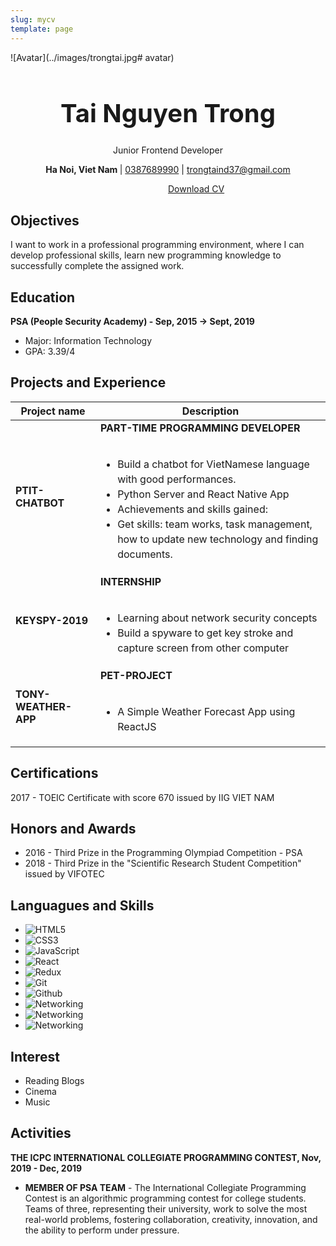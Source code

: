 ```yaml
---
slug: mycv
template: page
---
```

![Avatar](../images/trongtai.jpg# avatar)
<h1 style="
  text-align: center;
  font-size: 40px;
">
Tai Nguyen Trong
</h1>
<p align="center">Junior Frontend Developer</p>

<p align="center"><strong>Ha Noi, Viet Nam </strong> | <a href="callto::trongtaind37@gmail.com"> 0387689990</a> | <a href="mailto::trongtaind37@gmail.com"> trongtaind37@gmail.com</a></p>
<a class="button" style="margin-left: 50%; transform: translate(-50%,0);"
  href="https://drive.google.com/file/d/1H_dvZTy5C_MBgFo5tf_G2eL7jUwjRuqm/view?usp=sharing" target="_blank" rel="noopener noreferrer">
  Download CV
</a>


## Objectives
I want to work in a professional programming environment, where I can develop professional skills, learn new programming knowledge to successfully complete the assigned work.

## Education
**PSA (People Security Academy) - Sep, 2015 → Sept, 2019**
* Major: Information Technology
* GPA: 3.39/4

## Projects and Experience
|Project name| Description|
|------------|------------|
|**PTIT-CHATBOT** |**PART-TIME PROGRAMMING DEVELOPER** <br/> <ul style="line-height: 1.5; padding-top: 20px"> <li>Build a chatbot for VietNamese language with good performances. </li> <li>Python Server and React Native App </li> <li> Achievements and skills gained: </li> <li>Get skills: team works, task management, how to update new technology and finding documents. </li> </ul>|
|**KEYSPY-2019**|**INTERNSHIP** <ul style="line-height: 1.5; padding-top: 20px"> <li>Learning about network security concepts </li> <li> Build a spyware to get key stroke and capture screen from other computer </li>|
|**TONY-WEATHER-APP**|**PET-PROJECT** <ul style="line-height: 1.5; padding-top: 20px" > <li> A Simple Weather Forecast App using ReactJS </li> </ul>| 



## Certifications
2017 - TOEIC Certificate with score 670 issued by IIG VIET NAM

## Honors and Awards
* 2016 - Third Prize in the Programming Olympiad Competition - PSA
* 2018 - Third Prize in the "Scientific Research Student Competition" issued by VIFOTEC


## Languagues and Skills 
* ![HTML5](https://img.shields.io/static/v1?label=_&message=html5&color=orange&logo=html5&style=for-the-badge)
* ![CSS3](https://img.shields.io/static/v1?label=_&message=CSS3&color=1572B6&logo=css3&style=for-the-badge)
* ![JavaScript](https://img.shields.io/static/v1?label=_&message=Javascript&color=F7DF1E&logo=javascript&style=for-the-badge)
* ![React](https://img.shields.io/static/v1?label=_&message=React&color=61DAFB&logo=react&style=for-the-badge)
* ![Redux](https://img.shields.io/static/v1?label=_&message=Redux&color=764ABC&logo=redux&style=for-the-badge)
* ![Git](https://img.shields.io/static/v1?label=_&message=Git&color=F05032&logo=git&style=for-the-badge)
* ![Github](https://img.shields.io/static/v1?label=_&message=Github&color=181717&logo=github&style=for-the-badge)
* ![Networking](https://img.shields.io/static/v1?label=_&message=Network&color=187EB6&logo=cloudsmith&style=for-the-badge)
* ![Networking](https://img.shields.io/static/v1?label=_&message=Logical_thinking&color=15BFFF&logo=smartthings&style=for-the-badge)
* ![Networking](https://img.shields.io/static/v1?label=_&message=Teamworking&color=20252D&logo=workplace&style=for-the-badge)

## Interest
* Reading Blogs 
* Cinema
* Music

## Activities
**THE ICPC INTERNATIONAL COLLEGIATE PROGRAMMING CONTEST, Nov, 2019 - Dec, 2019**
* **MEMBER OF PSA TEAM** - 
The International Collegiate Programming Contest is an algorithmic programming contest for college students.
Teams of three, representing their university, work to solve the most real-world problems, fostering collaboration, creativity, innovation, and the ability to perform under pressure.

